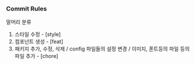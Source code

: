 

### Commit Rules
말머리 분류

1. 스타일 수정 - [style]
2. 컴포넌트 생성 - [feat]
3. 패키지 추가, 수정, 삭제 / config 파일들의 설정 변경 / 이미지, 폰트등의 파일 등의 파일 추가 - [chore]
